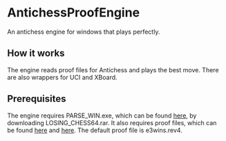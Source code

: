 # AntichessProofEngine

An antichess engine for windows that plays perfectly.

## How it works

The engine reads proof files for Antichess and plays the best move.
There are also wrappers for UCI and XBoard.

## Prerequisites

The engine requires PARSE_WIN.exe, which can be found [here](http://magma.maths.usyd.edu.au/~watkins/LOSING_CHESS/), by downloading LOSING_CHESS64.rar.
It also requires proof files, which can be found [here](http://magma.maths.usyd.edu.au/~watkins/LOSING_CHESS/) and [here](http://magma.maths.usyd.edu.au/~watkins/LOSING_CHESS/revision.html). The default proof file is e3wins.rev4.
